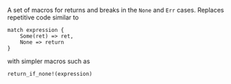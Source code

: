 A set of macros for returns and breaks in the ```None``` and ```Err``` cases.
Replaces repetitive code similar to
```
match expression {
    Some(ret) => ret,
    None => return
}
```
with simpler macros such as
```
return_if_none!(expression)
```